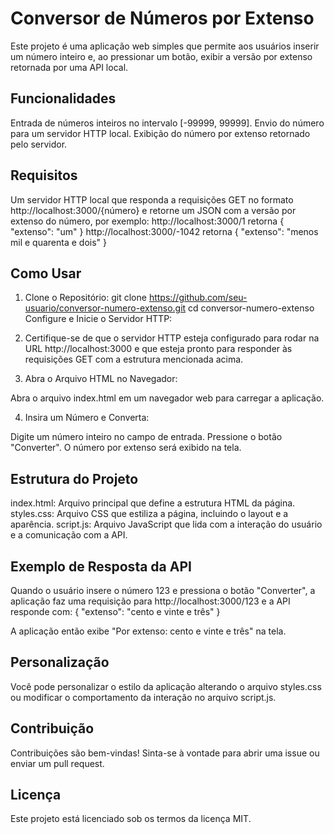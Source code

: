 # Conversor de Números por Extenso

Este projeto é uma aplicação web simples que permite aos usuários inserir um número inteiro e, ao pressionar um botão, exibir a versão por extenso retornada por uma API local.

## Funcionalidades

Entrada de números inteiros no intervalo [-99999, 99999].
Envio do número para um servidor HTTP local.
Exibição do número por extenso retornado pelo servidor.

## Requisitos

Um servidor HTTP local que responda a requisições GET no formato http://localhost:3000/{número} e retorne um JSON com a versão por extenso do número, por exemplo:
http://localhost:3000/1 retorna { "extenso": "um" }
http://localhost:3000/-1042 retorna { "extenso": "menos mil e quarenta e dois" }

## Como Usar

1. Clone o Repositório:
   git clone https://github.com/seu-usuario/conversor-numero-extenso.git
   cd conversor-numero-extenso
   Configure e Inicie o Servidor HTTP:

2. Certifique-se de que o servidor HTTP esteja configurado para rodar na URL http://localhost:3000 e que esteja pronto para responder às requisições GET com a estrutura mencionada acima.

3. Abra o Arquivo HTML no Navegador:

Abra o arquivo index.html em um navegador web para carregar a aplicação.

4. Insira um Número e Converta:

Digite um número inteiro no campo de entrada.
Pressione o botão "Converter".
O número por extenso será exibido na tela.

## Estrutura do Projeto

index.html: Arquivo principal que define a estrutura HTML da página.
styles.css: Arquivo CSS que estiliza a página, incluindo o layout e a aparência.
script.js: Arquivo JavaScript que lida com a interação do usuário e a comunicação com a API.

## Exemplo de Resposta da API

Quando o usuário insere o número 123 e pressiona o botão "Converter", a aplicação faz uma requisição para http://localhost:3000/123 e a API responde com:
{
"extenso": "cento e vinte e três"
}

A aplicação então exibe "Por extenso: cento e vinte e três" na tela.

## Personalização

Você pode personalizar o estilo da aplicação alterando o arquivo styles.css ou modificar o comportamento da interação no arquivo script.js.

## Contribuição

Contribuições são bem-vindas! Sinta-se à vontade para abrir uma issue ou enviar um pull request.

## Licença

Este projeto está licenciado sob os termos da licença MIT.
